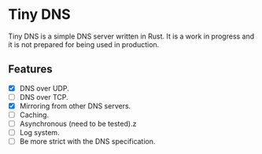 # Tiny DNS

Tiny DNS is a simple DNS server written in Rust. It is a work in progress and it is not prepared for being used in production.

## Features

- [x] DNS over UDP.
- [ ] DNS over TCP.
- [x] Mirroring from other DNS servers.
- [ ] Caching.
- [ ] Asynchronous (need to be tested).z
- [ ] Log system.
- [ ] Be more strict with the DNS specification.
